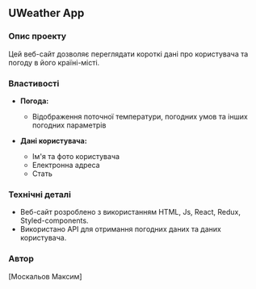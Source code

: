 ## UWeather App

### Опис проекту

Цей веб-сайт дозволяє переглядати короткі дані про користувача та погоду в його
країні-місті.

### Властивості

- **Погода:**

  - Відображення поточної температури, погодних умов та інших погодних
    параметрів

- **Дані користувача:**
  - Ім'я та фото користувача
  - Електронна адреса
  - Стать

### Технічні деталі

- Веб-сайт розроблено з використанням HTML, Js, React, Redux, Styled-components.
- Використано API для отримання погодних даних та даних користувача.

### Автор

[Москальов Максим]
